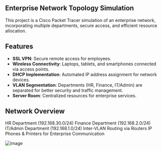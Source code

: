 ## Enterprise Network Topology Simulation ##
This project is a Cisco Packet Tracer simulation of an enterprise network, incorporating multiple departments, secure access, and efficient resource allocation.

## Features ##
- **SSL VPN**: Secure remote access for employees.  
- **Wireless Connectivity**: Laptops, tablets, and smartphones connected via access points.  
- **DHCP Implementation**: Automated IP address assignment for network devices.  
- **VLAN Segmentation**: Departments (HR, Finance, IT/Admin) are separated for better security and traffic management.  
- **Server Room**: Centralized resources for enterprise services.  

## Network Overview ##
HR Department (192.168.30.0/24)
Finance Department (192.168.2.0/24)
IT/Admin Department (192.168.1.0/24)
Inter-VLAN Routing via Routers
IP Phones & Printers for Enterprise Communication

![image](https://github.com/user-attachments/assets/5cbac4db-e4d9-408a-9940-3808c642a391)
